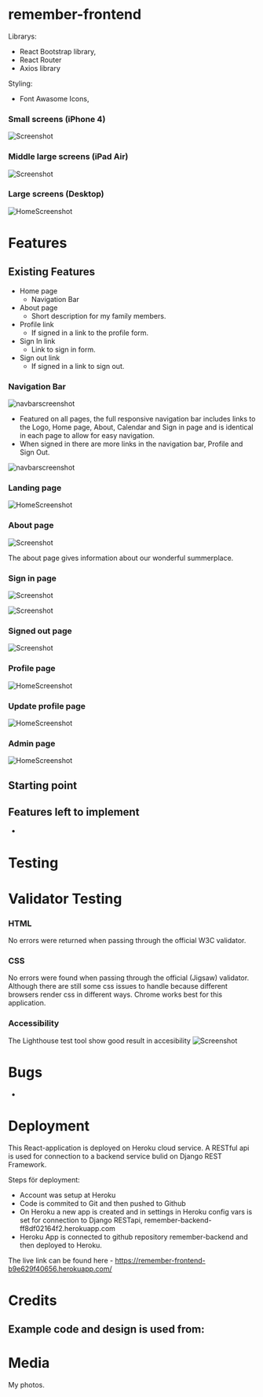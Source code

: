 # remember-frontend

Librarys:
* React Bootstrap library,
* React Router
* Axios library

Styling:
* Font Awasome Icons,

### Small screens (iPhone 4)
![Screenshot](assets/images/screenshot_iphone4.png)

### Middle large screens (iPad Air)
![Screenshot](assets/images/screenshot_air.png)


### Large screens (Desktop)
![HomeScreenshot](assets/images/screenshot_home.png)


# Features

## Existing Features
* Home page
  * Navigation Bar
* About page
  * Short description for my family members.
* Profile link
  * If signed in a link to the profile form.
* Sign In link
  * Link to sign in form.
* Sign out link
  * If signed in a link to sign out.

### Navigation Bar
![navbarscreenshot](assets/images/screenshot_navbar1.png)

- Featured on all pages, the full responsive navigation bar includes links to the Logo, Home page, About, Calendar and Sign in page and is identical in each page to allow for easy navigation.
- When signed in there are more links in the navigation bar, Profile and Sign Out.

![navbarscreenshot](assets/images/screenshot_navbar2.png)


### Landing page
![HomeScreenshot](assets/images/screenshot_home.png)

### About page
![Screenshot](assets/images/screenshot_about.png)

The about page gives information about our wonderful summerplace. 

### 

### Sign in page
![Screenshot](assets/images/screenshot_signin.png)

![Screenshot](assets/images/screenshot_signin_wrong.png)

### Signed out page
![Screenshot](assets/images/screenshot_signout.png)

### 
### Profile page
![HomeScreenshot](assets/images/screenshot_profile.png)

### Update profile page
![HomeScreenshot](assets/images/screenshot_accountupdate.png)

### Admin page
![HomeScreenshot](assets/images/screenshot_admin.png)

## Starting point



## Features left to implement
- 


# Testing


# Validator Testing

### HTML
No errors were returned when passing through the official W3C validator.
### CSS
No errors were found when passing through the official (Jigsaw) validator. Although there are still some css issues to handle because different browsers render css in different ways. Chrome works best for this application. 
### Accessibility
The Lighthouse test tool show good result in accesibility
![Screenshot](assets/images/screenshot_lighthouse.png)

# Bugs
 * 
# Deployment
This React-application is deployed on Heroku cloud service. A RESTful api is used for connection to a backend service bulid on Django REST Framework.

Steps för deployment:

* Account was setup at Heroku
* Code is commited to Git and then pushed to Github
* On Heroku a new app is created and in settings in Heroku config vars is set for connection to Django RESTapi, remember-backend-ff8df02164f2.herokuapp.com
* Heroku App is connected to github repository remember-backend and then deployed to Heroku.

The live link can be found here - https://remember-frontend-b9e629f40656.herokuapp.com/

# Credits
Example code and design is used from:
- 

# Media
My photos.
